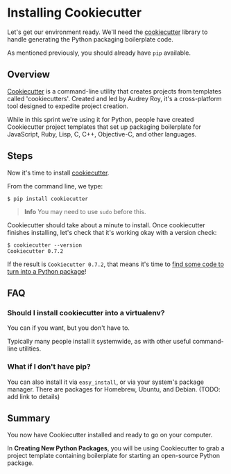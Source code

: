 # Installing Cookiecutter

Let's get our environment ready. We'll need the [cookiecutter](https://github.com/audreyr/cookiecutter) library to handle
generating the Python packaging boilerplate code.

As mentioned previously, you should already have `pip` available.

## Overview

[Cookiecutter](https://github.com/audreyr/cookiecutter) is a command-line utility that creates projects from templates called 'cookiecutters'. Created and led by Audrey Roy, it's a cross-platform tool designed to expedite project creation.

While in this sprint we're using it for Python, people have created Cookiecutter project templates that set up packaging boilerplate for JavaScript, Ruby, Lisp, C, C++, Objective-C, and other languages.

## Steps

Now it's time to install [cookiecutter](https://github.com/audreyr/cookiecutter).

From the command line, we type:

    $ pip install cookiecutter

> **Info** You may need to use `sudo` before this.

Cookiecutter should take about a minute to install. Once cookiecutter finishes
installing, let's check that it's working okay with a version check:

    $ cookiecutter --version
    Cookiecutter 0.7.2

If the result is `Cookiecutter 0.7.2`, that means it's time to [find some
code to turn into a Python package](/choosing_code/README.md)!

## FAQ

### Should I install cookiecutter into a virtualenv?

You can if you want, but you don't have to.

Typically many people install it systemwide, as with other useful command-line utilities.

### What if I don't have pip?

You can also install it via `easy_install`, or via your system's package manager. There are packages for Homebrew, Ubuntu, and Debian. (TODO: add link to details)

## Summary

You now have Cookiecutter installed and ready to go on your computer.

In **Creating New Python Packages**, you will be using Cookiecutter to grab a project template containing boilerplate for starting an open-source Python package.
